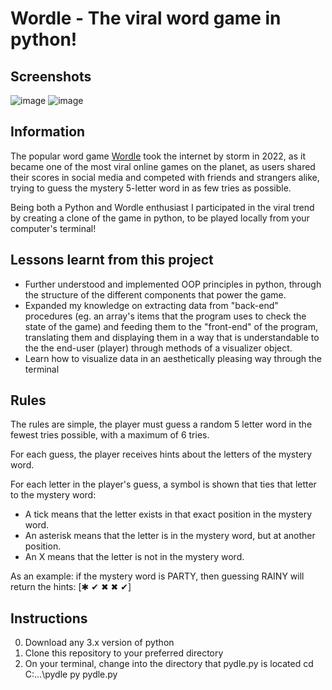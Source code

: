# Wordle - The viral word game in python!

## Screenshots

![image](https://user-images.githubusercontent.com/20843172/163562300-4ee00609-2637-4c45-b63b-044bc3ea3ee4.png)
![image](https://user-images.githubusercontent.com/20843172/163562800-7ce1bd6f-537c-4bde-9ce5-0b6df32581b6.png)

## Information

The popular word game [Wordle](https://www.nytimes.com/games/wordle) took the internet by storm in 2022, as it became one of the most viral online games on the planet, as users shared their scores in social media and competed with friends and strangers alike, trying to guess the mystery 5-letter word in as few tries as possible.

Being both a Python and Wordle enthusiast I participated in the viral trend by creating a clone of the game in python, to be played locally from your computer's terminal!

## Lessons learnt from this project
- Further understood and implemented OOP principles in python, through the structure of the different components that power the game.
- Expanded my knowledge on extracting data from "back-end" procedures (eg. an array's items that the program uses to check the state of the game) and feeding them to the "front-end" of the program, translating them and displaying them in a way that is understandable to the the end-user (player) through methods of a visualizer object.
- Learn how to visualize data in an aesthetically pleasing way through the terminal

## Rules

The rules are simple, the player must guess a random 5 letter word in the fewest tries possible, with a maximum of 6 tries.

For each guess, the player receives hints about the letters of the mystery word. 

For each letter in the player's guess, a symbol is shown that ties that letter to the mystery word:
  - A tick means that the letter exists in that exact position in the mystery word.
  - An asterisk means that the letter is in the mystery word, but at another position.
  - An X means that the letter is not in the mystery word.

As an example: if the mystery word is PARTY, then guessing RAINY will return the hints: \[✱ ✔ ✖ ✖ ✔]

## Instructions

0. Download any 3.x version of python
1. Clone this repository to your preferred directory
2. On your terminal, change into the directory that pydle.py is located
  cd C:\...\pydle
  py pydle.py
